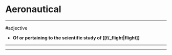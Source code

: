 # Aeronautical
---
#adjective
- **Of or pertaining to the scientific study of [[f/_flight|flight]]**
---
---
